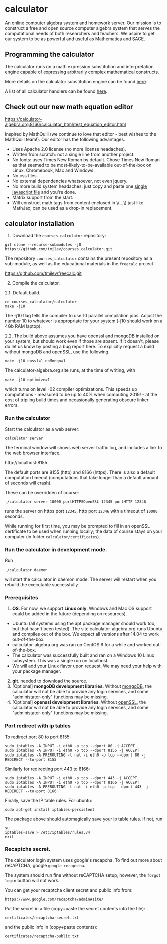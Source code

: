 # calculator


An online computer algebra system and homework server. 
Our mission is to construct a free and open source computer 
algebra system that serves the computational needs of 
both researchers and teachers.
We aspire to get our system to be as powerful and useful as Mathematica and SAGE.

## Programming the calculator
The calculator runs on a math expression substitution and interpretation engine capable of expressing arbitrarily complex mathematical constructs.

More details on the calculator substitution engine can be found [here](wiki/README.md).

A list of all calculator handlers can be found [here](examples/README.md).

## Check out our new math equation editor

https://calculator-algebra.org:8166/calculator_html/test_equation_editor.html

Inspired by MathQuill (we continue to love that editor - best wishes to the MathQuill team!). Our editor has the following  advantages.

- Uses Apache 2.0 license (no more license headaches).
- Written from scratch: not a single line from another project.
- No fonts: uses Times New Roman by default. Chose Times New Roman as that seemed to be most-likely-to-be-available out-of-the-box on Linux, Chromebook, Mac and Windows.
- No css files.
- No external dependencies whatsoever, not even jquery.
- No more build system headaches: just copy and paste one [single javascript file](calculator_html/equation_editor.js) and you're done.
- Matrix support from the start.
- Will construct math tags from content enclosed in \\(...\\) just like MathJax; can be used as a drop-in replacement.

## calculator installation 
1. Download the `courses_calculator` repository:
```
git clone --recurse-submodules -j8 https://github.com/tmilev/courses_calculator.git
```
The repository `courses_calculator` contains the present repository as a sub-module, 
as well as the educational materials in the `freecalc` project

https://github.com/tmilev/freecalc.git


2. Compile the calculator.

2.1. Default build.

```
cd courses_calculator/calculator
make -j10
```
The -j10 flag tells the compiler to use 10 parallel compilation jobs. Adjust the number 10 to whatever is appropriate for your system (-j10 should work on a 4Gb RAM laptop).

2.2. The build above assumes you have openssl and mongoDB installed on your system, but should work even if those are absent. 
If it doesn't, please do let us know by posting a bug report here.
To explicitly request a build without mongoDB and openSSL, use the following.
```
make -j10 nossl=1 noMongo=1
```

The calculator-algebra.org site runs, at the time of writing, with 
```
make -j10 optimize=1
```
which turns on level -02 compiler optimizations. This speeds up computations - measured to be up to 40% when computing 2019! - at the cost of tripling build times and occasionally generating obscure linker errors.

### Run the calculator
Start the calculator as a web server:
```
calculator server
```
The terminal window will shows web server traffic log, 
and includes a link to the web browser interface.

http://localhost:8155
 
The default ports are 8155 (http) and 8166 (https). 
There is also a default computation timeout
(computations that take longer than a default amount of seconds will crash).

These can be overridden of course:

```
./calculator server 10000 portHTTPSOpenSSL 12345 portHTTP 12346
```

runs the server on https port `12345`, http port `12346` with a timeout of `10000` seconds. 

While running for first time, you may be prompted to fill in an openSSL certificate to be used when running locally; 
the data of course stays on your computer (in folder `calculator/certificates`).

### Run the calculator in development mode.

Run 
```
./calculator daemon
```
will start the calculator in daemon mode. 
The server will restart when you rebuild the executable successfully.

### Prerequisites
1. **OS**. For now, we support **Linux only**. Windows and Mac OS support could be added in the future (depending on resources). 
- Ubuntu (all systems using the apt package manager should work too, but that hasn't been tested). The site
calculator-algebra.org runs Ubuntu and compiles out of the box. We expect all versions after 14.04 to work out-of-the-box. 
- calculator-algebra.org was ran on CentOS 6 for a while and worked out-of-the-box.
- The calculator was successfully built and ran on a Windows 10 Linux subsystem. This was a single run on localhost.
- We will add your Linux flavor upon request. We may need your help with your package manager. 
2. **git**. needed to download the source. 
3. [Optional] **mongoDB development libraries**. Without [mongoDB](https://www.mongodb.com/), the calculator will not be able to provide any login services, and some "administator-only" functions may be missing.
4. [Optional] **openssl development libraries**. Without [openSSL](https://www.openssl.org/), the calculator will not be able to provide any login services, and some "administator-only" functions may be missing.

### Port redirect with ip tables

To redirect port 80 to port 8155:
```
sudo iptables -A INPUT -i eth0 -p tcp --dport 80 -j ACCEPT
sudo iptables -A INPUT -i eth0 -p tcp --dport 8155 -j ACCEPT
sudo iptables -A PREROUTING -t nat -i eth0 -p tcp --dport 80 -j REDIRECT --to-port 8155
```
Similarly for redirecting port 443 to 8166:
```
sudo iptables -A INPUT -i eth0 -p tcp --dport 443 -j ACCEPT
sudo iptables -A INPUT -i eth0 -p tcp --dport 8166 -j ACCEPT
sudo iptables -A PREROUTING -t nat -i eth0 -p tcp --dport 443 -j REDIRECT --to-port 8166
```
Finally, save the IP table rules. For ubuntu:

```
sudo apt-get install iptables-persistent
```
The package above should automagically save your ip table rules. If not, run
```
su
iptables-save > /etc/iptables/rules.v4
exit
```

### Recaptcha secret. 
The calculator login system uses google's recapcha. 
To find out more about reCAPTCHA, google `google recaptcha`.

The system should run fine without reCAPTCHA setup, however,
the `forgot login` button will not work.


You can get your recaptcha client secret and public info from:

```
https://www.google.com/recaptcha/admin#site/
```

Put the secret in a file (copy+paste the secret contents into the file):

```
certificates/recaptcha-secret.txt
```
and the public info in (copy+paste contents):

```
certificates/recaptcha-public.txt
```
